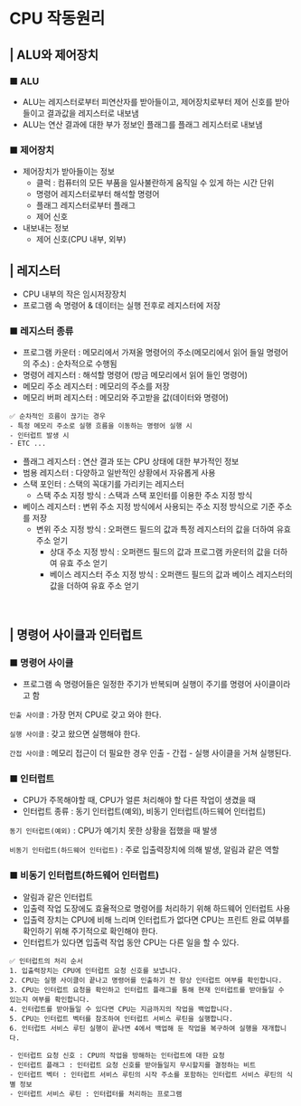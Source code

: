 
# CPU 작동원리

## | ALU와 제어장치

### ■ ALU
- ALU는 레지스터로부터 피연산자를 받아들이고, 제어장치로부터 제어 신호를 받아들이고 결과값을 레지스터로 내보냄
- ALU는 연산 결과에 대한 부가 정보인 플래그를 플래그 레지스터로 내보냄

### ■ 제어장치
- 제어장치가 받아들이는 정보
  - 클럭 : 컴퓨터의 모든 부품을 일사불란하게 움직일 수 있게 하는 시간 단위
  - 명령어 레지스터로부터 해석할 명령어
  - 플래그 레지스터로부터  플래그
  - 제어 신호
- 내보내는 정보
  - 제어 신호(CPU 내부, 외부)
  
## | 레지스터
- CPU 내부의 작은 임시저장장치
- 프로그램 속 명령어 & 데이터는 실행 전후로 레지스터에 저장


### ■ 레지스터 종류
- 프로그램 카운터 : 메모리에서 가져올 명령어의 주소(메모리에서 읽어 들일 명령어의 주소) : 순차적으로 수행됨
- 명령어 레지스터 : 해석할 명령어 (방금 메모리에서 읽어 들인 명령어)
- 메모리 주소 레지스터 : 메모리의 주소를 저장
- 메모리 버퍼 레지스터 : 메모리와 주고받을 값(데이터와 명령어)

```
✅ 순차적인 흐름이 끊기는 경우
- 특정 메모리 주소로 실행 흐름을 이동하는 명령어 실행 시
- 인터럽트 발생 시
- ETC ...
```

- 플래그 레지스터 : 연산 결과 또는 CPU 상태에 대한 부가적인 정보
- 범용 레지스터 : 다양하고 일반적인 상황에서 자유롭게 사용
- 스택 포인터 : 스택의 꼭대기를 가리키는 레지스터 
  - 스택 주소 지정 방식 : 스택과 스택 포인터를 이용한 주소 지정 방식
- 베이스 레지스터 : 변위 주소 지정 방식에서 사용되는 주소 지정 방식으로 기준 주소를 저장
  - 변위 주소 지정 방식 : 오퍼랜드 필드의 값과 특정 레지스터의 값을 더하여 유효 주소 얻기
    - 상대 주소 지정 방식 : 오퍼랜드 필드의 값과 프로그램 카운터의 값을 더하여 유효 주소 얻기
    - 베이스 레지스터 주소 지정 방식 : 오퍼랜드 필드의 값과 베이스 레지스터의 값을 더하여 유효 주소 얻기

<br>

## | 명령어 사이클과 인터럽트

### ■ 명령어 사이클
- 프로그램 속 명령어들은 일정한 주기가 반복되며 실행이 주기를 명령어 사이클이라고 함

`인출 사이클` : 가장 먼저 CPU로 갖고 와야 한다.

`실행 사이클` : 갖고 왔으면 실행해야 한다.

`간접 사이클` : 메모리 접근이 더 필요한 경우 인출 - 간접 - 실행 사이클을 거쳐 실행된다.

### ■ 인터럽트
- CPU가 주목해야할 때, CPU가 얼른 처리해야 할 다른 작업이 생겼을 때
- 인터럽트 종류 : 동기 인터럽트(예외), 비동기 인터럽트(하드웨어 인터럽트)

`동기 인터럽트(예외)` : CPU가 예기치 못한 상황을 접했을 때 발생

`비동기 인터럽트(하드웨어 인터럽트)` : 주로 입출력장치에 의해 발생, 알림과 같은 역할

### ■ 비동기 인터럽트(하드웨어 인터럽트)
- 알림과 같은 인터럽트
- 입출력 작업 도장에도 효율적으로 명령어를 처리하기 위해 하드웨어 인터럽트 사용 
- 입출력 장치는 CPU에 비해 느리며 인터럽트가 없다면 CPU는 프린트 완료 여부를 확인하기 위해 주기적으로 확인해야 한다.
- 인터럽트가 있다면 입출력 작업 동안 CPU는 다른 일을 할 수 있다.

```
✅ 인터럽트의 처리 순서
1. 입출력장치는 CPU에 인터럽트 요청 신호를 보냅니다. 
2. CPU는 실행 사이클이 끝나고 명령어를 인출하기 전 항상 인터럽트 여부를 확인합니다.
3. CPU는 인터럽트 요청을 확인하고 인터럽트 플래그를 통해 현재 인터럽트를 받아들일 수 있는지 여부를 확인합니다.
4. 인터럽트를 받아들일 수 있다면 CPU는 지금까지의 작업을 백업합니다.
5. CPU는 인터럽트 벡터를 참조하여 인터럽트 서비스 루틴을 실행합니다.
6. 인터럽트 서비스 루틴 실행이 끝나면 4에서 백업해 둔 작업을 복구하여 실행을 재개합니다. 

- 인터럽트 요청 신호 : CPU의 작업을 방해하는 인터럽트에 대한 요청
- 인터럽트 플래그 : 인터럽트 요청 신호를 받아들일지 무시할지를 결정하는 비트
- 인터럽트 벡터 : 인터럽트 서비스 루틴의 시작 주소를 포함하는 인터럽트 서비스 루틴의 식별 정보
- 인터럽트 서비스 루틴 : 인터럽터를 처리하는 프로그램
``` 

